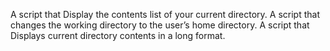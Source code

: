 A script that Display the contents list of your current directory.
A script that changes the working directory to the user’s home directory.
A script that  Displays current directory contents in a long format.
